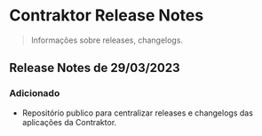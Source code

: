 # Contraktor Release Notes

> Informações sobre releases, changelogs.

## Release Notes de 29/03/2023

### Adicionado

- Repositório publico para centralizar releases e changelogs das aplicações da Contraktor.
